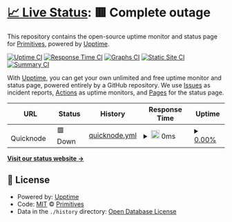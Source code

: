 # [📈 Live Status](https://Primitives-xyz.github.io/prim-monitor): <!--live status--> **🟥 Complete outage**

This repository contains the open-source uptime monitor and status page for [Primitives](primitives.xyz), powered by [Upptime](https://github.com/upptime/upptime).

[![Uptime CI](https://github.com/Primitives-xyz/prim-monitor/workflows/Uptime%20CI/badge.svg)](https://github.com/Primitives-xyz/prim-monitor/actions?query=workflow%3A%22Uptime+CI%22)
[![Response Time CI](https://github.com/Primitives-xyz/prim-monitor/workflows/Response%20Time%20CI/badge.svg)](https://github.com/Primitives-xyz/prim-monitor/actions?query=workflow%3A%22Response+Time+CI%22)
[![Graphs CI](https://github.com/Primitives-xyz/prim-monitor/workflows/Graphs%20CI/badge.svg)](https://github.com/Primitives-xyz/prim-monitor/actions?query=workflow%3A%22Graphs+CI%22)
[![Static Site CI](https://github.com/Primitives-xyz/prim-monitor/workflows/Static%20Site%20CI/badge.svg)](https://github.com/Primitives-xyz/prim-monitor/actions?query=workflow%3A%22Static+Site+CI%22)
[![Summary CI](https://github.com/Primitives-xyz/prim-monitor/workflows/Summary%20CI/badge.svg)](https://github.com/Primitives-xyz/prim-monitor/actions?query=workflow%3A%22Summary+CI%22)

With [Upptime](https://upptime.js.org), you can get your own unlimited and free uptime monitor and status page, powered entirely by a GitHub repository. We use [Issues](https://github.com/Primitives-xyz/prim-monitor/issues) as incident reports, [Actions](https://github.com/Primitives-xyz/prim-monitor/actions) as uptime monitors, and [Pages](https://Primitives-xyz.github.io/prim-monitor) for the status page.

<!--start: status pages-->
<!-- This summary is generated by Upptime (https://github.com/upptime/upptime) -->
<!-- Do not edit this manually, your changes will be overwritten -->
<!-- prettier-ignore -->
| URL | Status | History | Response Time | Uptime |
| --- | ------ | ------- | ------------- | ------ |
| <img alt="" src="https://favicons.githubusercontent.com/null" height="13"> Quicknode | 🟥 Down | [quicknode.yml](https://github.com/nicholasoxford/prim-monitor/commits/HEAD/history/quicknode.yml) | <details><summary><img alt="Response time graph" src="./graphs/quicknode/response-time-week.png" height="20"> 0ms</summary><br><a href="https://Primitives-xyz.github.io/prim-monitor/history/quicknode"><img alt="Response time 0" src="https://img.shields.io/endpoint?url=https%3A%2F%2Fraw.githubusercontent.com%2Fnicholasoxford%2Fprim-monitor%2FHEAD%2Fapi%2Fquicknode%2Fresponse-time.json"></a><br><a href="https://Primitives-xyz.github.io/prim-monitor/history/quicknode"><img alt="24-hour response time 0" src="https://img.shields.io/endpoint?url=https%3A%2F%2Fraw.githubusercontent.com%2Fnicholasoxford%2Fprim-monitor%2FHEAD%2Fapi%2Fquicknode%2Fresponse-time-day.json"></a><br><a href="https://Primitives-xyz.github.io/prim-monitor/history/quicknode"><img alt="7-day response time 0" src="https://img.shields.io/endpoint?url=https%3A%2F%2Fraw.githubusercontent.com%2Fnicholasoxford%2Fprim-monitor%2FHEAD%2Fapi%2Fquicknode%2Fresponse-time-week.json"></a><br><a href="https://Primitives-xyz.github.io/prim-monitor/history/quicknode"><img alt="30-day response time 0" src="https://img.shields.io/endpoint?url=https%3A%2F%2Fraw.githubusercontent.com%2Fnicholasoxford%2Fprim-monitor%2FHEAD%2Fapi%2Fquicknode%2Fresponse-time-month.json"></a><br><a href="https://Primitives-xyz.github.io/prim-monitor/history/quicknode"><img alt="1-year response time 0" src="https://img.shields.io/endpoint?url=https%3A%2F%2Fraw.githubusercontent.com%2Fnicholasoxford%2Fprim-monitor%2FHEAD%2Fapi%2Fquicknode%2Fresponse-time-year.json"></a></details> | <details><summary><a href="https://Primitives-xyz.github.io/prim-monitor/history/quicknode">0.00%</a></summary><a href="https://Primitives-xyz.github.io/prim-monitor/history/quicknode"><img alt="All-time uptime 0.00%" src="https://img.shields.io/endpoint?url=https%3A%2F%2Fraw.githubusercontent.com%2Fnicholasoxford%2Fprim-monitor%2FHEAD%2Fapi%2Fquicknode%2Fuptime.json"></a><br><a href="https://Primitives-xyz.github.io/prim-monitor/history/quicknode"><img alt="24-hour uptime 0.00%" src="https://img.shields.io/endpoint?url=https%3A%2F%2Fraw.githubusercontent.com%2Fnicholasoxford%2Fprim-monitor%2FHEAD%2Fapi%2Fquicknode%2Fuptime-day.json"></a><br><a href="https://Primitives-xyz.github.io/prim-monitor/history/quicknode"><img alt="7-day uptime 0.00%" src="https://img.shields.io/endpoint?url=https%3A%2F%2Fraw.githubusercontent.com%2Fnicholasoxford%2Fprim-monitor%2FHEAD%2Fapi%2Fquicknode%2Fuptime-week.json"></a><br><a href="https://Primitives-xyz.github.io/prim-monitor/history/quicknode"><img alt="30-day uptime 1.38%" src="https://img.shields.io/endpoint?url=https%3A%2F%2Fraw.githubusercontent.com%2Fnicholasoxford%2Fprim-monitor%2FHEAD%2Fapi%2Fquicknode%2Fuptime-month.json"></a><br><a href="https://Primitives-xyz.github.io/prim-monitor/history/quicknode"><img alt="1-year uptime 0.00%" src="https://img.shields.io/endpoint?url=https%3A%2F%2Fraw.githubusercontent.com%2Fnicholasoxford%2Fprim-monitor%2FHEAD%2Fapi%2Fquicknode%2Fuptime-year.json"></a></details>

<!--end: status pages-->

[**Visit our status website →**](https://Primitives-xyz.github.io/prim-monitor)

## 📄 License

- Powered by: [Upptime](https://github.com/upptime/upptime)
- Code: [MIT](./LICENSE) © [Primitives](primitives.xyz)
- Data in the `./history` directory: [Open Database License](https://opendatacommons.org/licenses/odbl/1-0/)
